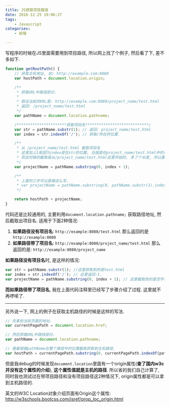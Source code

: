 ```yaml
---
title: JS获取项目路径
date: 2016-12-25 19:06:27
tags:
	- Javascript
categories:
	- 前端

---
```




写程序的时候在JS里面需要用到项目路径, 所以网上找了个例子, 然后看了下, 差不多如下.

```Javascript
function getRootPath() {
	// 获取主机地址, 如: http://example.com:8080
	var hostPath = document.location.origin;

	/**
	 * 获取URL中路径部分.
	 *
	 * 假设当前的URL是: http://example.com:8080/project_name/test.html
	 * 返回: /project_name/test.html
	 */
	var pathName = document.location.pathname;

	/**********************获取项目名****************************/
	var str = pathName.substr(1); // 返回: project_name/test.html
	var index = str.indexOf('/'); // 获取/所在的位置.

	/**
	 * 从 /project_name/test.html 截取项目名
	 * 这里加上1是因为index是在str的位置, 也就是在project_name/test.html中的位置
	 * 而这时候的截取是从/project_name/test.html这里开始的, 多了个长度, 所以要加上1.
	 */
	var projectName = pathName.substring(0, index + 1);

	/**
	 * 上面的三步可以直接这么写.
	 * var projectName = pathName.substring(0, pathName.substr(1).indexOf('/') + 1);
	 */

	return hostPath + projectName;
}
```

<!-- more -->

代码还是比较通用的, 主要利用`document.location.pathname;` 获取路径地址, 然后截取出项目名. 适用于下面2种情况:

1. **如果路径没有项目名**: `http://example:8080/test.html`
那么返回的是`http://example:8080`
2. **如果路径带了项目名**: `http://example:8080/project_name/test.html`
那么返回的是: `http://example:8080/project_name`


**如果路径没有项目名**时, 是这样的情况: 

```Javascript
var str = pathName.substr(1); //这里获取到的是test.html 
var index = str.indexOf('/'); // 这里返回-1.
var projectName = pathName.substring(0, index + 1); // 这里截取到的是空字符串.
```

**而如果路径带了项目名**, 我在上面代码注释里已经写了步骤介绍了过程. 这里就不再啰嗦了.


--------------------


另外说一下, 网上的例子在获取主机路径的时候是这样的写法.

```Javascript
// 先拿到当前页面的地址.
var currentPagePath = document.location.href;

// 然后获取URL中路径部分.
var pathName = document.location.pathname;

// 接着根据pathName在整个路径中的位置截取获取到主机路径.
var hostPath = currentPagePath.substring(0, currentPagePath.indexOf(pathName);
```

但是我debug的时候发现`document.location`里面有一个origin属性(**查了国内w3c并没有这个属性的介绍**), **这个属性值就是主机的路径**. 所以省的我们自己计算了, 同时我也测试过在带项目路径和没有项目路径这2种情况下, origin属性都是可以拿到主机路径的.

英文的W3C Location对象介绍页面有Origin这个属性: http://w3schools.bootcss.com/jsref/prop_loc_origin.html